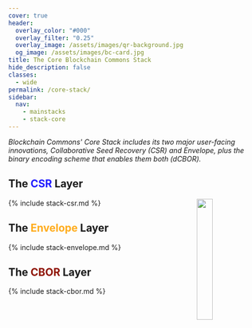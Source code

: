 ```yaml
---
cover: true
header:
  overlay_color: "#000"
  overlay_filter: "0.25"
  overlay_image: /assets/images/qr-background.jpg
  og_image: /assets/images/bc-card.jpg
title: The Core Blockchain Commons Stack
hide_description: false
classes:
  - wide
permalink: /core-stack/
sidebar:
  nav:
    - mainstacks
    - stack-core
---
```


_Blockchain Commons' Core Stack includes its two major user-facing innovations, Collaborative Seed Recovery (CSR) and Envelope, plus the binary encoding scheme that enables them both (dCBOR)._

## The <font color="#221dff">CSR</font> Layer

<a href="/"><img src="https://developer.blockchaincommons.com/assets/images/bc-stack-core.png" style="float: right; margin-left: 20px;" width="25%"></a>

{% include stack-csr.md %}

## The <font color="#ffac1c">Envelope</font> Layer

{% include stack-envelope.md %}

## The <font color="#8f1402">CBOR</font> Layer

{% include stack-cbor.md %}
